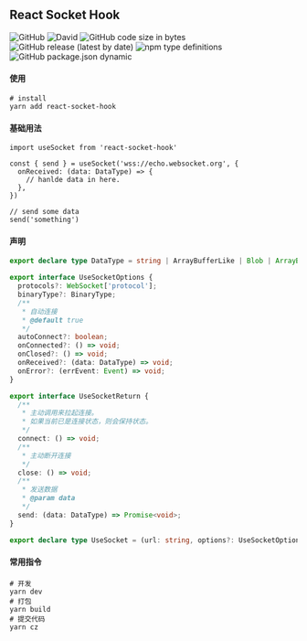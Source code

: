 ## React Socket Hook
![GitHub](https://img.shields.io/github/license/leihancn/react-socket-hook)
![David](https://img.shields.io/david/leihancn/react-socket-hook)
![GitHub code size in bytes](https://img.shields.io/github/languages/code-size/leihancn/react-socket-hook)
![GitHub release (latest by date)](https://img.shields.io/github/v/release/leihancn/react-socket-hook)
![npm type definitions](https://img.shields.io/npm/types/typescript)
![GitHub package.json dynamic](https://img.shields.io/github/package-json/keywords/leihancn/react-socket-hook/main)

#### 使用

```shell
# install
yarn add react-socket-hook
```
#### 基础用法
```tsx
import useSocket from 'react-socket-hook'

const { send } = useSocket('wss://echo.websocket.org', {
  onReceived: (data: DataType) => {
    // hanlde data in here.
  },
})

// send some data
send('something')
```

#### 声明
```ts
export declare type DataType = string | ArrayBufferLike | Blob | ArrayBufferView;

export interface UseSocketOptions {
  protocols?: WebSocket['protocol'];
  binaryType?: BinaryType;
  /**
   * 自动连接
   * @default true
   */
  autoConnect?: boolean;
  onConnected?: () => void;
  onClosed?: () => void;
  onReceived?: (data: DataType) => void;
  onError?: (errEvent: Event) => void;
}

export interface UseSocketReturn {
  /**
   * 主动调用来拉起连接。
   * 如果当前已是连接状态，则会保持状态。
   */
  connect: () => void;
  /**
   * 主动断开连接
   */
  close: () => void;
  /**
   * 发送数据
   * @param data
   */
  send: (data: DataType) => Promise<void>;
}

export declare type UseSocket = (url: string, options?: UseSocketOptions) => UseSocketReturn;

```


#### 常用指令

```shell
# 开发
yarn dev
# 打包
yarn build
# 提交代码
yarn cz
```

